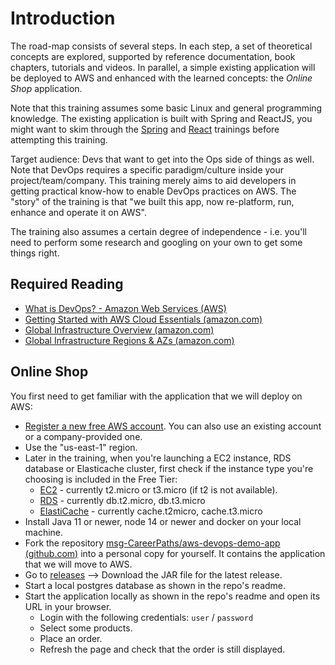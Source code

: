 # Introduction

The road-map consists of several steps. In each step, a set of theoretical concepts are explored, supported by reference documentation, book chapters, tutorials and videos. In parallel, a simple existing application will be deployed to AWS and enhanced with the learned concepts: the *Online Shop* application.

Note that this training assumes some basic Linux and general programming knowledge. The existing application is built with Spring and ReactJS, you might want to skim through the [Spring](https://github.com/msg-CareerPaths/spring-training) and [React](https://github.com/msg-CareerPaths/react-training) trainings before attempting this training.

Target audience: Devs that want to get into the Ops side of things as well. Note that DevOps requires a specific paradigm/culture inside your project/team/company. This training merely aims to aid developers in getting practical know-how to enable DevOps practices on AWS. The "story" of the training is that "we built this app, now re-platform, run, enhance and operate it on AWS". 

The training also assumes a certain degree of independence - i.e. you'll need to perform some research and googling on your own to get some things right. 

## Required Reading
 - [What is DevOps? - Amazon Web Services (AWS)](https://aws.amazon.com/devops/what-is-devops/)
 - [Getting Started with AWS Cloud Essentials (amazon.com)](https://aws.amazon.com/getting-started/cloud-essentials/)
 - [Global Infrastructure Overview (amazon.com)](https://aws.amazon.com/about-aws/global-infrastructure/)
 - [Global Infrastructure Regions & AZs (amazon.com)](https://aws.amazon.com/about-aws/global-infrastructure/regions_az/)

## Online Shop

You first need to get familiar with the application that we will deploy on AWS:

- [Register a new free AWS account](https://docs.aws.amazon.com/AWSEC2/latest/UserGuide/get-set-up-for-amazon-ec2.html#sign-up-for-aws). You can also use an existing account or a company-provided one.
- Use the "us-east-1" region.
- Later in the training, when you're launching a EC2 instance, RDS database or Elasticache cluster, first check if the instance type you're choosing is included in the Free Tier:
  - [EC2](https://aws.amazon.com/free/?all-free-tier.sort-by=item.additionalFields.SortRank&all-free-tier.sort-order=asc&awsf.Free%20Tier%20Types=*all&awsf.Free%20Tier%20Categories=*all&all-free-tier.q=ec2&all-free-tier.q_operator=AND) - currently t2.micro or t3.micro (if t2 is not available).
  - [RDS](https://aws.amazon.com/free/?all-free-tier.sort-by=item.additionalFields.SortRank&all-free-tier.sort-order=asc&awsf.Free%20Tier%20Types=*all&awsf.Free%20Tier%20Categories=*all&all-free-tier.q=rds&all-free-tier.q_operator=AND) - currently db.t2.micro, db.t3.micro
  - [ElastiCache](https://aws.amazon.com/free/?all-free-tier.sort-by=item.additionalFields.SortRank&all-free-tier.sort-order=asc&awsf.Free%20Tier%20Types=*all&awsf.Free%20Tier%20Categories=*all&all-free-tier.q=elasticache&all-free-tier.q_operator=AND) - currently cache.t2micro, cache.t3.micro
- Install Java 11 or newer, node 14 or newer and docker on your local machine.
- Fork the repository [msg-CareerPaths/aws-devops-demo-app (github.com)](https://github.com/msg-CareerPaths/aws-devops-demo-app) into a personal copy for yourself. It contains the application that we will move to AWS.
- Go to [releases](https://github.com/msg-CareerPaths/aws-devops-demo-app/releases) --> Download the JAR file for the latest release.
- Start a local postgres database as shown in the repo's readme.
- Start the application locally as shown in the repo's readme and open its URL in your browser.
  - Login with the following credentials: `user` / `password`
  - Select some products.
  - Place an order.
  - Refresh the page and check that the order is still displayed.